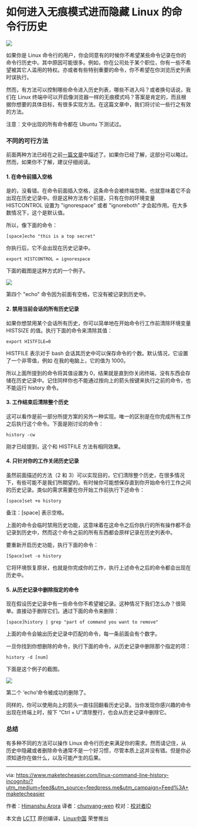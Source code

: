 如何进入无痕模式进而隐藏 Linux 的命令行历史
================================================================

![](https://maketecheasier-2d0f.kxcdn.com/assets/uploads/2016/06/commandline-history-featured.jpg)

如果你是 Linux 命令行的用户，你会同意有的时候你不希望某些命令记录在你的命令行历史中。其中原因可能很多。例如，你在公司处于某个职位，你有一些不希望被其它人滥用的特权。亦或者有些特别重要的命令，你不希望在你浏览历史列表时误执行。

然而，有方法可以控制哪些命令进入历史列表，哪些不进入吗？或者换句话说，我们在 Linux 终端中可以开启像浏览器一样的无痕模式吗？答案是肯定的，而且根据你想要的具体目标，有很多实现方法。在这篇文章中，我们将讨论一些行之有效的方法。

注意：文中出现的所有命令都在 Ubuntu 下测试过。

### 不同的可行方法

前面两种方法已经在之前[一篇文章][1]中描述了。如果你已经了解，这部分可以略过。然而，如果你不了解，建议仔细阅读。

#### 1. 在命令前插入空格

是的，没看错。在命令前面插入空格，这条命令会被终端忽略，也就意味着它不会出现在历史记录中。但是这种方法有个前提，只有在你的环境变量 HISTCONTROL 设置为 "ignorespace" 或者 "ignoreboth" 才会起作用。在大多数情况下，这个是默认值。

所以，像下面的命令：

```
[space]echo "this is a top secret"
```

你执行后，它不会出现在历史记录中。

```
export HISTCONTROL = ignorespace
```

下面的截图是这种方式的一个例子。

![](https://maketecheasier-2d0f.kxcdn.com/assets/uploads/2016/06/commandline-history-bash-command-space.png)

第四个 "echo" 命令因为前面有空格，它没有被记录到历史中。

#### 2. 禁用当前会话的所有历史记录

如果你想禁用某个会话所有历史，你可以简单地在开始命令行工作前清除环境变量 HISTSIZE 的值。执行下面的命令来清除其值：

```
export HISTFILE=0
```

HISTFILE 表示对于 bash 会话其历史中可以保存命令的个数。默认情况，它设置了一个非零值，例如 在我的电脑上，它的值为 1000。

所以上面所提到的命令将其值设置为 0，结果就是直到你关闭终端，没有东西会存储在历史记录中。记住同样你也不能通过按向上的箭头按键来执行之前的命令，也不能运行 history 命令。

#### 3. 工作结束后清除整个历史

这可以看作是前一部分所提方案的另外一种实现。唯一的区别是在你完成所有工作之后执行这个命令。下面是刚讨论的命令：

```
history -cw
```

刚才已经提到，这个和 HISTFILE 方法有相同效果。

#### 4. 只针对你的工作关闭历史记录

虽然前面描述的方法（2 和 3）可以实现目的，它们清除整个历史，在很多情况下，有些可能不是我们所期望的。有时候你可能想保存直到你开始命令行工作之间的历史记录。类似的需求需要在你开始工作前执行下述命令：

```
[space]set +o history
```

备注：[space] 表示空格。

上面的命令会临时禁用历史功能，这意味着在这命令之后你执行的所有操作都不会记录到历史中，然而这个命令之前的所有东西都会原样记录在历史列表中。

要重新开启历史功能，执行下面的命令：

```
[Space]set -o history
```

它将环境恢复原状，也就是你完成你的工作，执行上述命令之后的命令都会出现在历史中。

#### 5. 从历史记录中删除指定的命令

现在假设历史记录中有一些命令你不希望被记录。这种情况下我们怎么办？很简单。直接动手删除它们。通过下面的命令来删除：

```
[space]history | grep "part of command you want to remove"
```

上面的命令会输出历史记录中匹配的命令，每一条前面会有个数字。

一旦你找到你想删除的命令，执行下面的命令，从历史记录中删除那个指定的项：

```
history -d [num]
```

下面是这个例子的截图。

![](https://maketecheasier-2d0f.kxcdn.com/assets/uploads/2016/06/commandline-history-delete-specific-commands.png)

第二个 ‘echo’命令被成功的删除了。

同样的，你可以使用向上的箭头一直往回翻看历史记录。当你发现你感兴趣的命令出现在终端上时，按下 “Ctrl + U”清除整行，也会从历史记录中删除它。

### 总结

有多种不同的方法可以操作 Linux 命令行历史来满足你的需求。然而请记住，从历史中隐藏或者删除命令通常不是一个好习惯，尽管本质上这并没有错。但是你必须知道你在做什么，以及可能产生的后果。

--------------------------------------------------------------------------------

via: https://www.maketecheasier.com/linux-command-line-history-incognito/?utm_medium=feed&utm_source=feedpress.me&utm_campaign=Feed%3A+maketecheasier

作者：[Himanshu Arora][a]
译者：[chunyang-wen](https://github.com/chunyang-wen)
校对：[校对者ID](https://github.com/校对者ID)

本文由 [LCTT](https://github.com/LCTT/TranslateProject) 原创编译，[Linux中国](https://linux.cn/) 荣誉推出

[a]: https://www.maketecheasier.com/author/himanshu/
[1]: https://www.maketecheasier.com/command-line-history-linux/





